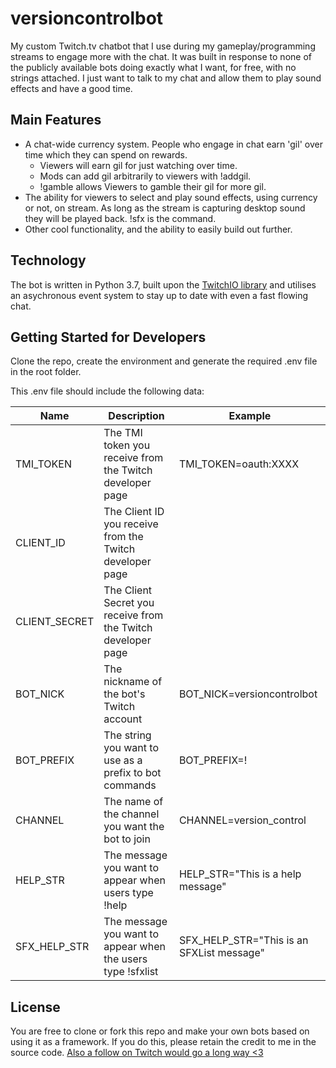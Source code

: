 # versioncontrolbot
My custom Twitch.tv chatbot that I use during my gameplay/programming streams to engage more with the chat. It was built in response to none of the publicly available bots doing exactly what I want, for free, with no strings attached. I just want to talk to my chat and allow them to play sound effects and have a good time.

## Main Features
- A chat-wide currency system. People who engage in chat earn 'gil' over time which they can spend on rewards.
    - Viewers will earn gil for just watching over time.
    - Mods can add gil arbitrarily to viewers with !addgil.
    - !gamble allows Viewers to gamble their gil for more gil.
- The ability for viewers to select and play sound effects, using currency or not, on stream. As long as the stream is capturing desktop sound they will be played back. !sfx is the command.
- Other cool functionality, and the ability to easily build out further.

## Technology
The bot is written in Python 3.7, built upon the [TwitchIO library](https://github.com/TwitchIO/TwitchIO) and utilises an asychronous event system to stay up to date with even a fast flowing chat.

## Getting Started for Developers
Clone the repo, create the environment and generate the required .env file in the root folder.

This .env file should include the following data:

| Name | Description | Example |
| ---- | ------| ------- | 
|TMI_TOKEN | The TMI token you receive from the Twitch developer page  | TMI_TOKEN=oauth:XXXX | 
| CLIENT_ID | The Client ID you receive from the Twitch developer page | |
| CLIENT_SECRET | The Client Secret you receive from the Twitch developer page | |
| BOT_NICK  | The nickname of the bot's Twitch account  | BOT_NICK=versioncontrolbot |
| BOT_PREFIX | The string you want to use as a prefix to bot commands | BOT_PREFIX=! |
| CHANNEL | The name of the channel you want the bot to join | CHANNEL=version_control |
| HELP_STR | The message you want to appear when users type !help | HELP_STR="This is a help message" |
| SFX_HELP_STR | The message you want to appear when the users type !sfxlist | SFX_HELP_STR="This is an SFXList message" |

## License
You are free to clone or fork this repo and make your own bots based on using it as a framework. If you do this, please retain the credit to me in the source code. [Also a follow on Twitch would go a long way <3](https://twitch.tv/version_control)